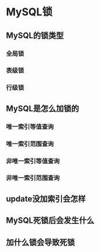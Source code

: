 # MySQL锁

## MySQL的锁类型

### 全局锁

### 表级锁

### 行级锁

## MySQL是怎么加锁的

### 唯一索引等值查询

### 唯一索引范围查询

### 非唯一索引等值查询

### 非唯一索引范围查询

## update没加索引会怎样

## MySQL死锁后会发生什么

## 加什么锁会导致死锁